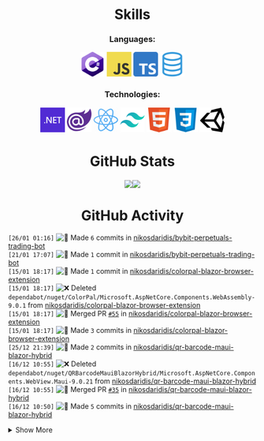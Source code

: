 <h1 align="center"><b>Skills</b></h1>

<h3 align="center">Languages:</h3>
<div align="center">
    <a  href="#"><img  alt="C#"  title="C#"  src="https://raw.githubusercontent.com/nikosdaridis/nikosdaridis.github.io/main/v2/public/TechStack/CSharp.png"  height="50"></a>
    <a  href="#"><img  alt="JavaScript"  title="JavaScript"  src="https://raw.githubusercontent.com/nikosdaridis/nikosdaridis.github.io/main/v2/public/TechStack/JavaScript.png"  height="50"></a>
	<a  href="#"><img  alt="TypeScript"  title="TypeScript"  src="https://raw.githubusercontent.com/nikosdaridis/nikosdaridis.github.io/main/v2/public/TechStack/TypeScript.png"  height="50"></a>
    <a  href="#"><img  alt="SQL"  title="SQL"  src="https://raw.githubusercontent.com/nikosdaridis/nikosdaridis.github.io/main/v2/public/TechStack/SQL.png"  height="50"></a>
</div>

<h3 align="center">Technologies:</h3>  
<div align="center">
    <a  href="#"><img  alt=".Net"  title=".Net"  src="https://raw.githubusercontent.com/nikosdaridis/nikosdaridis.github.io/main/v2/public/TechStack/DOTNET.png"  height="50"></a>
    <a  href="#"><img  alt="Blazor"  title="Blazor"  src="https://raw.githubusercontent.com/nikosdaridis/nikosdaridis.github.io/main/v2/public/TechStack/Blazor.png"  height="50"></a>
	<a  href="#"><img  alt="React"  title="React"  src="https://raw.githubusercontent.com/nikosdaridis/nikosdaridis.github.io/main/v2/public/TechStack/React.png"  height="50"></a>
	<a  href="#"><img  alt="Tailwind CSS"  title="Tailwind CSS"  src="https://raw.githubusercontent.com/nikosdaridis/nikosdaridis.github.io/main/v2/public/TechStack/TailwindCSS.png"  height="50"></a> 
    <a  href="#"><img  alt="HTML"  title="HTML"  src="https://raw.githubusercontent.com/nikosdaridis/nikosdaridis.github.io/main/v2/public/TechStack/HTML.png"  height="50"></a>
    <a  href="#"><img  alt="CSS"  title="CSS"  src="https://raw.githubusercontent.com/nikosdaridis/nikosdaridis.github.io/main/v2/public/TechStack/CSS.png"  height="50"></a>
    <a  href="#"><img  alt="Unity"  title="Unity"  src="https://raw.githubusercontent.com/nikosdaridis/nikosdaridis.github.io/main/v2/public/TechStack/Unity.png"  height="50"></a>
</div>

<h1 align="center"><b>GitHub Stats</b></h1>
<div align="center">
    <a href="https://github.com/nikosdaridis?tab=repositories"><img align="center" src="https://github-readme-stats.vercel.app/api?username=nikosdaridis&show_icons=true&bg_color=00000000&title_color=0c4e82&text_color=1495fb&hide_border=true&hide_title=true&include_all_commits=true&text_bold=true&disable_animations=true" /></a><a href="https://github.com/nikosdaridis?tab=repositories"><img align="center" src="https://github-readme-stats.vercel.app/api/top-langs/?username=nikosdaridis&layout=compact&bg_color=00000000&title_color=1495fb&text_color=1495fb&hide_border=true&langs_count=10&hide=hlsl,shaderlab,glsl,objective-c%2B%2B,cmake&size_weight=0.3&count_weight=0.5&disable_animations=true" /></a>
</div>

<h1 align="center"><b>GitHub Activity</b></h1>

<!--START_SECTION:activity-->
`[26/01 01:16]` <img alt="📝" src="https://github.com/cheesits456/github-activity-readme/raw/master/icons/commit.png" align="top" height="18"> Made `6` commits in [nikosdaridis/bybit-perpetuals-trading-bot](https://github.com/nikosdaridis/bybit-perpetuals-trading-bot)  
`[21/01 17:07]` <img alt="📝" src="https://github.com/cheesits456/github-activity-readme/raw/master/icons/commit.png" align="top" height="18"> Made `1` commit in [nikosdaridis/bybit-perpetuals-trading-bot](https://github.com/nikosdaridis/bybit-perpetuals-trading-bot)  
`[15/01 18:17]` <img alt="📝" src="https://github.com/cheesits456/github-activity-readme/raw/master/icons/commit.png" align="top" height="18"> Made `1` commit in [nikosdaridis/colorpal-blazor-browser-extension](https://github.com/nikosdaridis/colorpal-blazor-browser-extension)  
`[15/01 18:17]` <img alt="❌" src="https://github.com/cheesits456/github-activity-readme/raw/master/icons/delete.png" align="top" height="18"> Deleted `dependabot/nuget/ColorPal/Microsoft.AspNetCore.Components.WebAssembly-9.0.1` from [nikosdaridis/colorpal-blazor-browser-extension](https://github.com/nikosdaridis/colorpal-blazor-browser-extension)  
`[15/01 18:17]` <img alt="🎉" src="https://github.com/cheesits456/github-activity-readme/raw/master/icons/merge.png" align="top" height="18"> Merged PR [`#55`](https://github.com//nikosdaridis/colorpal-blazor-browser-extension/pull/55 'Bump Microsoft.AspNetCore.Components.WebAssembly from 9.0.0 to 9.0.1 in /ColorPal') in [nikosdaridis/colorpal-blazor-browser-extension](https://github.com/nikosdaridis/colorpal-blazor-browser-extension)  
`[15/01 18:17]` <img alt="📝" src="https://github.com/cheesits456/github-activity-readme/raw/master/icons/commit.png" align="top" height="18"> Made `3` commits in [nikosdaridis/colorpal-blazor-browser-extension](https://github.com/nikosdaridis/colorpal-blazor-browser-extension)  
`[25/12 21:39]` <img alt="📝" src="https://github.com/cheesits456/github-activity-readme/raw/master/icons/commit.png" align="top" height="18"> Made `2` commits in [nikosdaridis/qr-barcode-maui-blazor-hybrid](https://github.com/nikosdaridis/qr-barcode-maui-blazor-hybrid)  
`[16/12 10:55]` <img alt="❌" src="https://github.com/cheesits456/github-activity-readme/raw/master/icons/delete.png" align="top" height="18"> Deleted `dependabot/nuget/QRBarcodeMauiBlazorHybrid/Microsoft.AspNetCore.Components.WebView.Maui-9.0.21` from [nikosdaridis/qr-barcode-maui-blazor-hybrid](https://github.com/nikosdaridis/qr-barcode-maui-blazor-hybrid)  
`[16/12 10:55]` <img alt="🎉" src="https://github.com/cheesits456/github-activity-readme/raw/master/icons/merge.png" align="top" height="18"> Merged PR [`#35`](https://github.com//nikosdaridis/qr-barcode-maui-blazor-hybrid/pull/35 'Bump Microsoft.AspNetCore.Components.WebView.Maui from 9.0.14 to 9.0.21 in /QRBarcodeMauiBlazorHybrid') in [nikosdaridis/qr-barcode-maui-blazor-hybrid](https://github.com/nikosdaridis/qr-barcode-maui-blazor-hybrid)  
`[16/12 10:50]` <img alt="📝" src="https://github.com/cheesits456/github-activity-readme/raw/master/icons/commit.png" align="top" height="18"> Made `5` commits in [nikosdaridis/qr-barcode-maui-blazor-hybrid](https://github.com/nikosdaridis/qr-barcode-maui-blazor-hybrid)  

<details><summary>Show More</summary>

`[07/12 21:44]` <img alt="📝" src="https://github.com/cheesits456/github-activity-readme/raw/master/icons/commit.png" align="top" height="18"> Made `1` commit in [nikosdaridis/colorpal-blazor-browser-extension](https://github.com/nikosdaridis/colorpal-blazor-browser-extension)  
`[25/11 20:26]` <img alt="🏷" src="https://github.com/cheesits456/github-activity-readme/raw/master/icons/release.png" align="top" height="18"> Released [`v2.0.1`](https://github.com/nikosdaridis/colorpal-blazor-browser-extension/releases/tag/v2.0.1) in [nikosdaridis/colorpal-blazor-browser-extension](https://github.com/nikosdaridis/colorpal-blazor-browser-extension)  
`[25/11 20:23]` <img alt="📝" src="https://github.com/cheesits456/github-activity-readme/raw/master/icons/commit.png" align="top" height="18"> Made `5` commits in [nikosdaridis/colorpal-blazor-browser-extension](https://github.com/nikosdaridis/colorpal-blazor-browser-extension)  
`[02/11 14:46]` <img alt="⭐" src="https://github.com/cheesits456/github-activity-readme/raw/master/icons/star.png" align="top" height="18"> Starred [tsayen/dom-to-image](https://github.com/tsayen/dom-to-image)  
`[01/11 22:00]` <img alt="📝" src="https://github.com/cheesits456/github-activity-readme/raw/master/icons/commit.png" align="top" height="18"> Made `6` commits in [nikosdaridis/colorpal-blazor-browser-extension](https://github.com/nikosdaridis/colorpal-blazor-browser-extension)  
`[29/10 15:28]` <img alt="⭐" src="https://github.com/cheesits456/github-activity-readme/raw/master/icons/star.png" align="top" height="18"> Starred [lz4/lz4](https://github.com/lz4/lz4)  
`[28/10 21:47]` <img alt="⭐" src="https://github.com/cheesits456/github-activity-readme/raw/master/icons/star.png" align="top" height="18"> Starred [meodai/color-names](https://github.com/meodai/color-names)  
`[28/10 21:46]` <img alt="⭐" src="https://github.com/cheesits456/github-activity-readme/raw/master/icons/star.png" align="top" height="18"> Starred [MessagePack-CSharp/MessagePack-CSharp](https://github.com/MessagePack-CSharp/MessagePack-CSharp)  
`[28/10 21:10]` <img alt="📝" src="https://github.com/cheesits456/github-activity-readme/raw/master/icons/commit.png" align="top" height="18"> Made `5` commits in [nikosdaridis/colorpal-blazor-browser-extension](https://github.com/nikosdaridis/colorpal-blazor-browser-extension)  

</details>
<!--END_SECTION:activity-->
